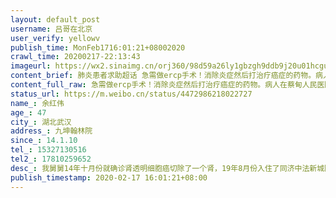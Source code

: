 ```yaml
---
layout: default_post
username: 吕哥在北京
user_verify: yellowv
publish_time: MonFeb1716:01:21+08002020
crawl_time: 20200217-22:13:43
imageurl: https://wx2.sinaimg.cn/orj360/98d59a26ly1gbzgh9ddb9j20u01hcgua.jpg,https://wx4.sinaimg.cn/orj360/98d59a26ly1gbzgh984gcj21hc0u0ahc.jpg,https://wx3.sinaimg.cn/orj360/98d59a26ly1gbzgh9km6fj20u01hctjo.jpg
content_brief: 肺炎患者求助超话 急需做ercp手术！消除炎症然后打治疗癌症的药物。病人在蔡甸人民医院，2月10日已下病危通知书，急需手术所在医院无法手术。【姓名】余红伟【年龄】47【所在城市】湖北武汉【所在小区、社区】九坤翰林院【患病时间】14.1.10【联系方式】15327130516【其他紧急联系人】17810 ...全文
content_full_raw: 急需做ercp手术！消除炎症然后打治疗癌症的药物。病人在蔡甸人民医院，2月10日已下病危通知书，急需手术所在医院无法手术。<br/>【姓名】余红伟<br/>【年龄】47<br/>【所在城市】湖北武汉<br/>【所在小区、社区】九坤翰林院<br/>【患病时间】14.1.10<br/>【联系方式】15327130516<br/>【其他紧急联系人】17810259652<br/>【病情描述】<br/>我舅舅14年十月份就确诊肾透明细胞癌切除了一个肾，19年8月份入住了同济中法新城院区，可惜刚刚今年一月底有好转的情况下医院被征收要治疗新冠病人，被迫出院，但是最致命的是急性胰腺炎炎症还没有完全消除。出院以后吃不进去饭吃了就吐！喝水都吐！又并发了胆囊肿大，左肾结石！！三病齐发立马急诊到蔡甸协和北江院区，由于严重营养不良呼吸衰竭，下发了病危通知书！！求求各位好心人救救我舅舅吧！！他现在急需做ercp手术！！消除炎症然后打治疗癌症的药物💊！！！<adata-url="http://t.cn/ELT0hke"href="http://weibo.com/p/1001018008611000000000000"data-hide=""><spanclass='url-icon'><imgstyle='width:1rem;height:1rem'src='https://h5.sinaimg.cn/upload/2015/09/25/3/timeline_card_small_location_default.png'></span><spanclass="surl-text">北京</span></a>
status_url: https://m.weibo.cn/status/4472986218022727
name_: 余红伟
age_: 47
city_: 湖北武汉
address_: 九坤翰林院
since_: 14.1.10
tel_: 15327130516
tel2_: 17810259652
desc_: 我舅舅14年十月份就确诊肾透明细胞癌切除了一个肾，19年8月份入住了同济中法新城院区，可惜刚刚今年一月底有好转的情况下医院被征收要治疗新冠病人，被迫出院，但是最致命的是急性胰腺炎炎症还没有完全消除。出院以后吃不进去饭吃了就吐！喝水都吐！又并发了胆囊肿大，左肾结石！！三病齐发立马急诊到蔡甸协和北江院区，由于严重营养不良呼吸衰竭，下发了病危通知书！！求求各位好心人救救我舅舅吧！！他现在急需做ercp手术！！消除炎症然后打治疗癌症的药物💊！！！<adata-url="http//t.cn/ELT0hke"href="http//weibo.com/p/1001018008611000000000000"data-hide=""><spanclass='url-icon'><imgstyle='width1rem;height1rem'src='https//h5.sinaimg.cn/upload/2015/09/25/3/timeline_card_small_location_default.png'></span><spanclass="surl-text">北京</span></a>
publish_timestamp: 2020-02-17 16:01:21+08:00
---
```


